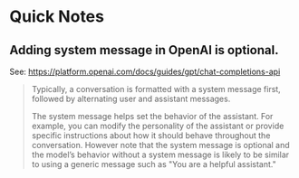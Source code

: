 # Quick Notes

## Adding system message in OpenAI is optional.

See: https://platform.openai.com/docs/guides/gpt/chat-completions-api

> Typically, a conversation is formatted with a system message first, followed by alternating user and assistant messages.
>
> The system message helps set the behavior of the assistant. For example, you can modify the personality of the assistant or provide specific instructions about how it should behave throughout the conversation. However note that the system message is optional and the model’s behavior without a system message is likely to be similar to using a generic message such as "You are a helpful assistant."
